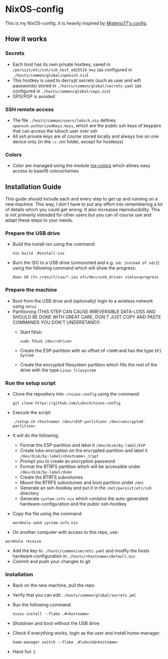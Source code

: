 # NixOS-config

This is my NixOS-config. It is heavily inspired by [Misterio77's config](https://git.sr.ht/~misterio/nix-config).

## How it works

### Secrets
- Each host has its own private hostkey, saved in `/persist/etc/ssh/ssh_host_ed25519_key` (as configured in `./hosts/common/global/openssh.nix`)
- This hostkey is used to decrypt secrets (such as user and wifi passwords) stored in `./hosts/common/global/secrets.yaml` (as configured in `./hosts/common/global/sops.nix`)
- GPG/PGP is avoided

### SSH remote access
- The file `./hosts/common/users/lubsch.nix` defines `openssh.authorizedKeys.keys`, which are the public ssh keys of keypairs that can access the lubsch user over ssh
- All ssh private keys are of course stored locally and always live on one device only (in the `~/.shh` folder, except for hostkeys)

### Colors
- Color are managed using the module [nix-colors](https://github.com/Misterio77/nix-color) which allows easy access to base16 colorschemes

## Installation Guide

This guide should include each and every step to get up and running on a new machine. This way, I don't have to put any effort into remembering a lot of details which you could get wrong. It also increases reproducibility. This is not primarily intended for other users but you can of course use and adapt these steps to your needs.

### Prepare the USB drive
- Build the install-iso using the command:

    ```nix build .#install-iso```

- Burn the ISO to a USB drive (unmounted and e.g. `sdc instead of sdc1`) using the following command which will show the progress:

    ```doas dd if=./result/iso/*.iso of=/dev/<usb_drive> status=progress```

### Prepare the machine
-  Boot from the USB drive and (optionally) login to a wireless network using `nmtui`
-  Partitioning (THIS STEP CAN CAUSE IRREVERSIBLE DATA-LOSS AND SHOULD BE DONE WITH GREAT CARE, DON'T JUST COPY AND PASTE COMMANDS YOU DON'T UNDERSTAND!):
    - Start fdisk:

        ```sudo fdisk /dev/<drive>```

    - Create the ESP-partition with an offset of `+500M` and has the type `EFI System`
    - Create the encrypted filesystem partition which fills the rest of the drive with the type `Linux filesystem`

### Run the setup script
- Clone the repository into `~/nixos-config` using the command:

    ```git clone https://github.com/Lubsch/nixos-config```

- Execute the script:

    ```./setup.sh <hostname> /dev/<ESP-partition> /dev/<encrypted-partition>```

- It will do the following:
    - Format the ESP-partition and label it `/dev/disk/by-label/ESP`
    - Create luks-encryption on the encrypted-partition and label it `/dev/disk/by-label/<hostname>_crypt`
    - Prompt you to create an encryption password
    - Format the BTRFS partition which will be accessible under `/dev/disk/by-label/duke`
    - Create the BTRFS subvolumes
    - Mount the BTRFS subvolumes and boot partition under `/mnt`
    - Generate an ssh-hostkey and put it in the `/mnt/persist/etc/ssh` directory
    - Generate `system-info.nix` which contains the auto-generated hardware-configuration and the public ssh-hostkey
- Copy the file using the command:

    ```wormhole send system-info.nix```

- On another computer with access to this repo, use:

```wormhole receive```

- Add the key to `./hosts/common/secrets.yaml` and modify the hosts hardware-configuration in `./hosts/<hostname>/default.nix`
- Commit and push your changes to git

### Installation
- Back on the new machine, pull the repo
- Verify that you can edit `./hosts/common/global/secrets.yml`
- Run the following command:

    ```nixos-install --flake .#<hostname>```

- Shutdown and boot without the USB drive
- Check if everything works, login as the user and install home-manager:

    ```home-manager switch --flake .#lubsch@<hostname>```

- Have fun :)
